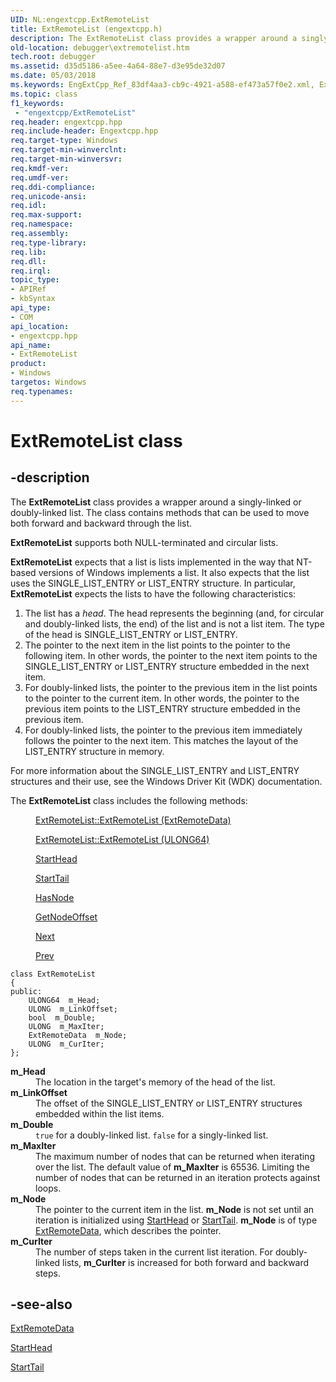 ```yaml
---
UID: NL:engextcpp.ExtRemoteList
title: ExtRemoteList (engextcpp.h)
description: The ExtRemoteList class provides a wrapper around a singly-linked or doubly-linked list. The class contains methods that can be used to move both forward and backward through the list.
old-location: debugger\extremotelist.htm
tech.root: debugger
ms.assetid: d35d5186-a5ee-4a64-88e7-d3e95de32d07
ms.date: 05/03/2018
ms.keywords: EngExtCpp_Ref_83df4aa3-cb9c-4921-a588-ef473a57f0e2.xml, ExtRemoteList, ExtRemoteList class [Windows Debugging], ExtRemoteList class [Windows Debugging],described, debugger.extremotelist, engextcpp/ExtRemoteList
ms.topic: class
f1_keywords:
 - "engextcpp/ExtRemoteList"
req.header: engextcpp.hpp
req.include-header: Engextcpp.hpp
req.target-type: Windows
req.target-min-winverclnt: 
req.target-min-winversvr: 
req.kmdf-ver: 
req.umdf-ver: 
req.ddi-compliance: 
req.unicode-ansi: 
req.idl: 
req.max-support: 
req.namespace: 
req.assembly: 
req.type-library: 
req.lib: 
req.dll: 
req.irql: 
topic_type:
- APIRef
- kbSyntax
api_type:
- COM
api_location:
- engextcpp.hpp
api_name:
- ExtRemoteList
product:
- Windows
targetos: Windows
req.typenames: 
---
```


# ExtRemoteList class


## -description


The <b>ExtRemoteList</b> class provides a wrapper around a singly-linked or doubly-linked list.  The class contains methods that can be used to move both forward and backward through the list.

<b>ExtRemoteList</b> supports both NULL-terminated and circular lists.

<b>ExtRemoteList</b> expects that a list is lists implemented in the way that NT-based versions of Windows implements a list.  It also expects that the list uses the SINGLE_LIST_ENTRY or LIST_ENTRY structure.  In particular, <b>ExtRemoteList</b> expects the lists to have the following characteristics:
<ol>
<li>
The list has a <i>head</i>.  The head represents the beginning (and, for circular and doubly-linked lists, the end) of the list and is not a list item.  The type of the head is SINGLE_LIST_ENTRY or LIST_ENTRY.

</li>
<li>
The pointer to the next item in the list points to the pointer to the following item.  In other words, the pointer to the next item points to the SINGLE_LIST_ENTRY or LIST_ENTRY structure embedded in the next item.

</li>
<li>
For doubly-linked lists, the pointer to the previous item in the list points to the pointer to the current item.  In other words, the pointer to the previous item points to the LIST_ENTRY structure embedded in the previous item.

</li>
<li>
For doubly-linked lists, the pointer to the previous item immediately follows the pointer to the next item.  This matches the layout of the LIST_ENTRY structure in memory.

</li>
</ol>For more information about the SINGLE_LIST_ENTRY and LIST_ENTRY structures and their use, see the Windows Driver Kit (WDK) documentation.

The <b>ExtRemoteList</b> class includes the following methods:
<dl>
<dd>

<a href="https://docs.microsoft.com/windows-hardware/drivers/ddi/engextcpp/nf-engextcpp-extremotelist-extremotelist(extremotedata__ulong_bool)">ExtRemoteList::ExtRemoteList (ExtRemoteData)</a>


</dd>
<dd>

<a href="https://docs.microsoft.com/windows-hardware/drivers/ddi/engextcpp/nf-engextcpp-extremotelist-extremotelist(ulong64_ulong_bool)">ExtRemoteList::ExtRemoteList (ULONG64)</a>


</dd>
<dd>

<a href="https://docs.microsoft.com/windows-hardware/drivers/ddi/engextcpp/nf-engextcpp-extremotelist-starthead">StartHead</a>


</dd>
<dd>

<a href="https://docs.microsoft.com/windows-hardware/drivers/ddi/engextcpp/nf-engextcpp-extremotelist-starttail">StartTail</a>


</dd>
<dd>

<a href="https://docs.microsoft.com/windows-hardware/drivers/ddi/engextcpp/nf-engextcpp-extremotelist-hasnode">HasNode</a>


</dd>
<dd>

<a href="https://docs.microsoft.com/windows-hardware/drivers/ddi/engextcpp/nf-engextcpp-extremotelist-getnodeoffset">GetNodeOffset</a>


</dd>
<dd>

<a href="https://docs.microsoft.com/windows-hardware/test/wpt/next-ienumprofile">Next</a>


</dd>
<dd>

<a href="https://docs.microsoft.com/windows-hardware/drivers/ddi/engextcpp/nf-engextcpp-extremotelist-prev">Prev</a>


</dd>
</dl><pre class="syntax" xml:space="preserve"><code>class ExtRemoteList
{
public:
    ULONG64  m_Head;
    ULONG  m_LinkOffset;
    bool  m_Double;
    ULONG  m_MaxIter;
    ExtRemoteData  m_Node;
    ULONG  m_CurIter;
};</code></pre>
<dl>
<dt><a id="m_Head"></a><a id="m_head"></a><a id="M_HEAD"></a><b>m_Head</b></dt>
<dd>
The location in the target's memory of the head of the list.

</dd>
<dt><a id="m_LinkOffset"></a><a id="m_linkoffset"></a><a id="M_LINKOFFSET"></a><b>m_LinkOffset</b></dt>
<dd>
The offset of the SINGLE_LIST_ENTRY or LIST_ENTRY structures embedded within the list items.

</dd>
<dt><a id="m_Double"></a><a id="m_double"></a><a id="M_DOUBLE"></a><b>m_Double</b></dt>
<dd>
<code>true</code> for a doubly-linked list.  <code>false</code> for a singly-linked list.

</dd>
<dt><a id="m_MaxIter"></a><a id="m_maxiter"></a><a id="M_MAXITER"></a><b>m_MaxIter</b></dt>
<dd>
The maximum number of nodes that can be returned when iterating over the list.  The default value of <b>m_MaxIter</b> is 65536. Limiting the number of nodes that can be returned in an iteration protects against loops.

</dd>
<dt><a id="m_Node"></a><a id="m_node"></a><a id="M_NODE"></a><b>m_Node</b></dt>
<dd>
The pointer to the current item in the list.  <b>m_Node</b> is not set until an iteration is initialized using <a href="https://docs.microsoft.com/windows-hardware/drivers/ddi/engextcpp/nf-engextcpp-extremotelist-starthead">StartHead</a> or <a href="https://docs.microsoft.com/windows-hardware/drivers/ddi/engextcpp/nf-engextcpp-extremotelist-starttail">StartTail</a>.  <b>m_Node</b> is of type <a href="https://docs.microsoft.com/windows-hardware/drivers/ddi/engextcpp/nf-engextcpp-extremotedata-extremotedata(pcstr_ulong64_ulong)">ExtRemoteData</a>, which describes the pointer.

</dd>
<dt><a id="m_CurIter"></a><a id="m_curiter"></a><a id="M_CURITER"></a><b>m_CurIter</b></dt>
<dd>
The number of steps taken in the current list iteration.  For doubly-linked lists, <b>m_CurIter</b> is increased for both forward and backward steps.

</dd>
</dl>

## -see-also




<a href="https://docs.microsoft.com/windows-hardware/drivers/ddi/engextcpp/nf-engextcpp-extremotedata-extremotedata(pcstr_ulong64_ulong)">ExtRemoteData</a>



<a href="https://docs.microsoft.com/windows-hardware/drivers/ddi/engextcpp/nf-engextcpp-extremotelist-starthead">StartHead</a>



<a href="https://docs.microsoft.com/windows-hardware/drivers/ddi/engextcpp/nf-engextcpp-extremotelist-starttail">StartTail</a>
 

 

